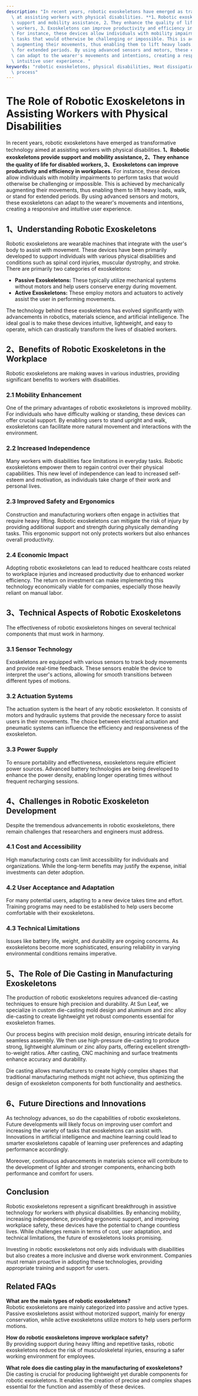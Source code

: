 ```yaml
---
description: "In recent years, robotic exoskeletons have emerged as transformative technology aimed\
  \ at assisting workers with physical disabilities. **1、Robotic exoskeletons provide\
  \ support and mobility assistance, 2、They enhance the quality of life for disabled\
  \ workers, 3、Exoskeletons can improve productivity and efficiency in workplaces.**\
  \ For instance, these devices allow individuals with mobility impairments to perform\
  \ tasks that would otherwise be challenging or impossible. This is achieved by mechanically\
  \ augmenting their movements, thus enabling them to lift heavy loads, walk, or stand\
  \ for extended periods. By using advanced sensors and motors, these exoskeletons\
  \ can adapt to the wearer's movements and intentions, creating a responsive and\
  \ intuitive user experience. "
keywords: "robotic exoskeletons, physical disabilities, Heat dissipation performance, Die casting\
  \ process"
---
```

# The Role of Robotic Exoskeletons in Assisting Workers with Physical Disabilities

In recent years, robotic exoskeletons have emerged as transformative technology aimed at assisting workers with physical disabilities. **1、Robotic exoskeletons provide support and mobility assistance, 2、They enhance the quality of life for disabled workers, 3、Exoskeletons can improve productivity and efficiency in workplaces.** For instance, these devices allow individuals with mobility impairments to perform tasks that would otherwise be challenging or impossible. This is achieved by mechanically augmenting their movements, thus enabling them to lift heavy loads, walk, or stand for extended periods. By using advanced sensors and motors, these exoskeletons can adapt to the wearer's movements and intentions, creating a responsive and intuitive user experience. 

## **1、Understanding Robotic Exoskeletons**

Robotic exoskeletons are wearable machines that integrate with the user's body to assist with movement. These devices have been primarily developed to support individuals with various physical disabilities and conditions such as spinal cord injuries, muscular dystrophy, and stroke. There are primarily two categories of exoskeletons:

- **Passive Exoskeletons:** These typically utilize mechanical systems without motors and help users conserve energy during movement.
- **Active Exoskeletons:** These employ motors and actuators to actively assist the user in performing movements.

The technology behind these exoskeletons has evolved significantly with advancements in robotics, materials science, and artificial intelligence. The ideal goal is to make these devices intuitive, lightweight, and easy to operate, which can drastically transform the lives of disabled workers.

## **2、Benefits of Robotic Exoskeletons in the Workplace**

Robotic exoskeletons are making waves in various industries, providing significant benefits to workers with disabilities.

### **2.1 Mobility Enhancement**

One of the primary advantages of robotic exoskeletons is improved mobility. For individuals who have difficulty walking or standing, these devices can offer crucial support. By enabling users to stand upright and walk, exoskeletons can facilitate more natural movement and interactions with the environment.

### **2.2 Increased Independence**

Many workers with disabilities face limitations in everyday tasks. Robotic exoskeletons empower them to regain control over their physical capabilities. This new level of independence can lead to increased self-esteem and motivation, as individuals take charge of their work and personal lives.

### **2.3 Improved Safety and Ergonomics**

Construction and manufacturing workers often engage in activities that require heavy lifting. Robotic exoskeletons can mitigate the risk of injury by providing additional support and strength during physically demanding tasks. This ergonomic support not only protects workers but also enhances overall productivity.

### **2.4 Economic Impact**

Adopting robotic exoskeletons can lead to reduced healthcare costs related to workplace injuries and increased productivity due to enhanced worker efficiency. The return on investment can make implementing this technology economically viable for companies, especially those heavily reliant on manual labor.

## **3、Technical Aspects of Robotic Exoskeletons**

The effectiveness of robotic exoskeletons hinges on several technical components that must work in harmony.

### **3.1 Sensor Technology**

Exoskeletons are equipped with various sensors to track body movements and provide real-time feedback. These sensors enable the device to interpret the user's actions, allowing for smooth transitions between different types of motions.

### **3.2 Actuation Systems**

The actuation system is the heart of any robotic exoskeleton. It consists of motors and hydraulic systems that provide the necessary force to assist users in their movements. The choice between electrical actuation and pneumatic systems can influence the efficiency and responsiveness of the exoskeleton.

### **3.3 Power Supply**

To ensure portability and effectiveness, exoskeletons require efficient power sources. Advanced battery technologies are being developed to enhance the power density, enabling longer operating times without frequent recharging sessions.

## **4、Challenges in Robotic Exoskeleton Development**

Despite the tremendous advancements in robotic exoskeletons, there remain challenges that researchers and engineers must address. 

### **4.1 Cost and Accessibility**

High manufacturing costs can limit accessibility for individuals and organizations. While the long-term benefits may justify the expense, initial investments can deter adoption. 

### **4.2 User Acceptance and Adaptation**

For many potential users, adapting to a new device takes time and effort. Training programs may need to be established to help users become comfortable with their exoskeletons.

### **4.3 Technical Limitations**

Issues like battery life, weight, and durability are ongoing concerns. As exoskeletons become more sophisticated, ensuring reliability in varying environmental conditions remains imperative.

## **5、The Role of Die Casting in Manufacturing Exoskeletons**

The production of robotic exoskeletons requires advanced die-casting techniques to ensure high precision and durability. At Sun Leaf, we specialize in custom die-casting mold design and aluminum and zinc alloy die-casting to create lightweight yet robust components essential for exoskeleton frames.

Our process begins with precision mold design, ensuring intricate details for seamless assembly. We then use high-pressure die-casting to produce strong, lightweight aluminum or zinc alloy parts, offering excellent strength-to-weight ratios. After casting, CNC machining and surface treatments enhance accuracy and durability.

Die casting allows manufacturers to create highly complex shapes that traditional manufacturing methods might not achieve, thus optimizing the design of exoskeleton components for both functionality and aesthetics.

## **6、Future Directions and Innovations**

As technology advances, so do the capabilities of robotic exoskeletons. Future developments will likely focus on improving user comfort and increasing the variety of tasks that exoskeletons can assist with. Innovations in artificial intelligence and machine learning could lead to smarter exoskeletons capable of learning user preferences and adapting performance accordingly.

Moreover, continuous advancements in materials science will contribute to the development of lighter and stronger components, enhancing both performance and comfort for users.

## **Conclusion**

Robotic exoskeletons represent a significant breakthrough in assistive technology for workers with physical disabilities. By enhancing mobility, increasing independence, providing ergonomic support, and improving workplace safety, these devices have the potential to change countless lives. While challenges remain in terms of cost, user adaptation, and technical limitations, the future of exoskeletons looks promising.

Investing in robotic exoskeletons not only aids individuals with disabilities but also creates a more inclusive and diverse work environment. Companies must remain proactive in adopting these technologies, providing appropriate training and support for users.

## Related FAQs

**What are the main types of robotic exoskeletons?**  
Robotic exoskeletons are mainly categorized into passive and active types. Passive exoskeletons assist without motorized support, mainly for energy conservation, while active exoskeletons utilize motors to help users perform motions.

**How do robotic exoskeletons improve workplace safety?**  
By providing support during heavy lifting and repetitive tasks, robotic exoskeletons reduce the risk of musculoskeletal injuries, ensuring a safer working environment for employees.

**What role does die casting play in the manufacturing of exoskeletons?**  
Die casting is crucial for producing lightweight yet durable components for robotic exoskeletons. It enables the creation of precise and complex shapes essential for the function and assembly of these devices.
